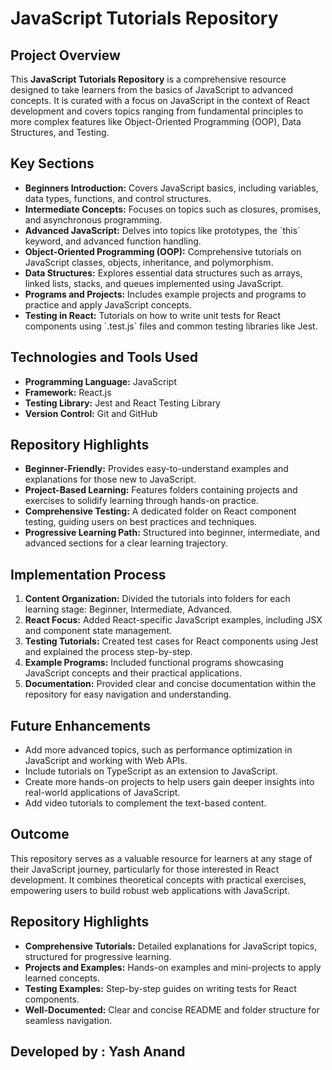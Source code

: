 <h1>JavaScript Tutorials Repository</h1>

   <h2>Project Overview</h2>
    <p>
        This <strong>JavaScript Tutorials Repository</strong> is a comprehensive resource designed to take learners from the basics of JavaScript to advanced concepts. 
        It is curated with a focus on JavaScript in the context of React development and covers topics ranging from fundamental principles to more complex features like 
        Object-Oriented Programming (OOP), Data Structures, and Testing.
    </p>

  <h2>Key Sections</h2>
    <ul>
        <li><strong>Beginners Introduction:</strong> Covers JavaScript basics, including variables, data types, functions, and control structures.</li>
        <li><strong>Intermediate Concepts:</strong> Focuses on topics such as closures, promises, and asynchronous programming.</li>
        <li><strong>Advanced JavaScript:</strong> Delves into topics like prototypes, the `this` keyword, and advanced function handling.</li>
        <li><strong>Object-Oriented Programming (OOP):</strong> Comprehensive tutorials on JavaScript classes, objects, inheritance, and polymorphism.</li>
        <li><strong>Data Structures:</strong> Explores essential data structures such as arrays, linked lists, stacks, and queues implemented using JavaScript.</li>
        <li><strong>Programs and Projects:</strong> Includes example projects and programs to practice and apply JavaScript concepts.</li>
        <li><strong>Testing in React:</strong> Tutorials on how to write unit tests for React components using `.test.js` files and common testing libraries like Jest.</li>
    </ul>
    <h2>Technologies and Tools Used</h2>
    <ul>
        <li><strong>Programming Language:</strong> JavaScript</li>
        <li><strong>Framework:</strong> React.js</li>
        <li><strong>Testing Library:</strong> Jest and React Testing Library</li>
        <li><strong>Version Control:</strong> Git and GitHub</li>
    </ul>
    <h2>Repository Highlights</h2>
    <ul>
        <li><strong>Beginner-Friendly:</strong> Provides easy-to-understand examples and explanations for those new to JavaScript.</li>
        <li><strong>Project-Based Learning:</strong> Features folders containing projects and exercises to solidify learning through hands-on practice.</li>
        <li><strong>Comprehensive Testing:</strong> A dedicated folder on React component testing, guiding users on best practices and techniques.</li>
        <li><strong>Progressive Learning Path:</strong> Structured into beginner, intermediate, and advanced sections for a clear learning trajectory.</li>
    </ul>
    <h2>Implementation Process</h2>
    <ol>
        <li><strong>Content Organization:</strong> Divided the tutorials into folders for each learning stage: Beginner, Intermediate, Advanced.</li>
        <li><strong>React Focus:</strong> Added React-specific JavaScript examples, including JSX and component state management.</li>
        <li><strong>Testing Tutorials:</strong> Created test cases for React components using Jest and explained the process step-by-step.</li>
        <li><strong>Example Programs:</strong> Included functional programs showcasing JavaScript concepts and their practical applications.</li>
        <li><strong>Documentation:</strong> Provided clear and concise documentation within the repository for easy navigation and understanding.</li>
    </ol>
    <h2>Future Enhancements</h2>
    <ul>
        <li>Add more advanced topics, such as performance optimization in JavaScript and working with Web APIs.</li>
        <li>Include tutorials on TypeScript as an extension to JavaScript.</li>
        <li>Create more hands-on projects to help users gain deeper insights into real-world applications of JavaScript.</li>
        <li>Add video tutorials to complement the text-based content.</li>
    </ul>
    <h2>Outcome</h2>
    <p>
        This repository serves as a valuable resource for learners at any stage of their JavaScript journey, particularly for those interested in React development. 
        It combines theoretical concepts with practical exercises, empowering users to build robust web applications with JavaScript.
    </p>
    <h2>Repository Highlights</h2>
    <ul>
        <li><strong>Comprehensive Tutorials:</strong> Detailed explanations for JavaScript topics, structured for progressive learning.</li>
        <li><strong>Projects and Examples:</strong> Hands-on examples and mini-projects to apply learned concepts.</li>
        <li><strong>Testing Examples:</strong> Step-by-step guides on writing tests for React components.</li>
        <li><strong>Well-Documented:</strong> Clear and concise README and folder structure for seamless navigation.</li>
    </ul>

  <h2>Developed by : Yash Anand </h2>
